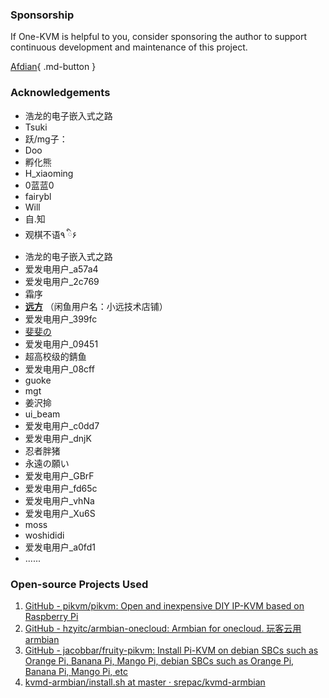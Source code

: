 
### Sponsorship

If One-KVM is helpful to you, consider sponsoring the author to support continuous development and maintenance of this project.

[Afdian](https://afdian.com/a/silentwind){ .md-button }

### Acknowledgements

- 浩龙的电子嵌入式之路
- Tsuki
- 跃/mg子：
- Doo
- 孵化熊
- H_xiaoming
- 0蓝蓝0
- fairybl
- Will
- 自.知
- 观棋不语٩ ི۶
- 浩龙的电子嵌入式之路
- 爱发电用户_a57a4
- 爱发电用户_2c769
- 霜序
- **[远方](https://runyf.cn/)** （闲鱼用户名：小远技术店铺）
- 爱发电用户_399fc
- [斐斐の](https://www.mmuaa.com/)
- 爱发电用户_09451
- 超高校级的錆鱼
- 爱发电用户_08cff
- guoke
- mgt
- 姜沢掵
- ui_beam
- 爱发电用户_c0dd7
- 爱发电用户_dnjK
- 忍者胖猪
- 永遠の願い
- 爱发电用户_GBrF
- 爱发电用户_fd65c
- 爱发电用户_vhNa
- 爱发电用户_Xu6S
- moss
- woshididi
- 爱发电用户_a0fd1
- ......

### Open-source Projects Used

1. [GitHub - pikvm/pikvm: Open and inexpensive DIY IP-KVM based on Raspberry Pi](https://github.com/pikvm/pikvm)
2. [GitHub - hzyitc/armbian-onecloud: Armbian for onecloud. 玩客云用armbian](https://github.com/hzyitc/armbian-onecloud/)
3. [GitHub - jacobbar/fruity-pikvm: Install Pi-KVM on debian SBCs such as Orange Pi, Banana Pi, Mango Pi, debian SBCs such as Orange Pi, Banana Pi, Mango Pi, etc](https://github.com/jacobbar/fruity-pikvm)
4.  [kvmd-armbian/install.sh at master · srepac/kvmd-armbian](https://github.com/srepac/kvmd-armbian/blob/master/install.sh)


